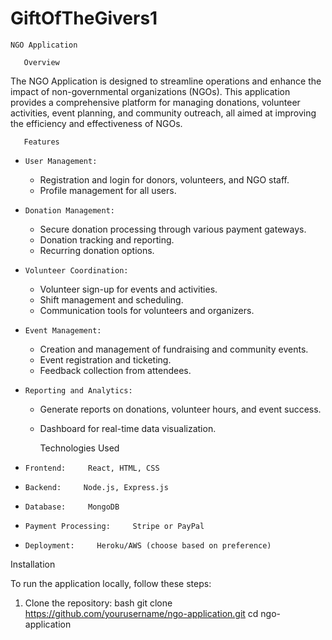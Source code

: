 # GiftOfTheGivers1

    NGO Application

       Overview

The NGO Application is designed to streamline operations and enhance the impact of non-governmental organizations (NGOs). This application provides a comprehensive platform for managing donations, volunteer activities, event planning, and community outreach, all aimed at improving the efficiency and effectiveness of NGOs.

       Features

-     User Management:     
  - Registration and login for donors, volunteers, and NGO staff.
  - Profile management for all users.

-     Donation Management:    
  - Secure donation processing through various payment gateways.
  - Donation tracking and reporting.
  - Recurring donation options.

-     Volunteer Coordination:    
  - Volunteer sign-up for events and activities.
  - Shift management and scheduling.
  - Communication tools for volunteers and organizers.

-     Event Management:    
  - Creation and management of fundraising and community events.
  - Event registration and ticketing.
  - Feedback collection from attendees.

-     Reporting and Analytics:    
  - Generate reports on donations, volunteer hours, and event success.
  - Dashboard for real-time data visualization.

       Technologies Used

-     Frontend:     React, HTML, CSS
-     Backend:     Node.js, Express.js
-     Database:     MongoDB
-     Payment Processing:     Stripe or PayPal
-     Deployment:     Heroku/AWS (choose based on preference)

Installation

To run the application locally, follow these steps:

1. Clone the repository:
   bash
   git clone https://github.com/yourusername/ngo-application.git
   cd ngo-application


